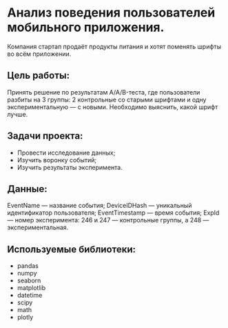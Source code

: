 # Анализ поведения пользователей мобильного приложения.

Компания стартап продаёт продукты питания и хотят поменять шрифты во всём приложении.

## Цель работы:
Принять решение по результатам A/A/B-теста, где пользователи разбиты на 3 группы: 2 контрольные со старыми шрифтами и одну экспериментальную — с новыми. Необходимо выяснить, какой шрифт лучше.

## Задачи проекта:
- Провести исследование данных;
- Изучить воронку событий;
- Изучить результаты эксперимента.

## Данные:
EventName — название события;
DeviceIDHash — уникальный идентификатор пользователя;
EventTimestamp — время события;
ExpId — номер эксперимента: 246 и 247 — контрольные группы, а 248 — экспериментальная.

## Используемые библиотеки:
- pandas
- numpy
- seaborn
- matplotlib
- datetime
- scipy
- math
- plotly